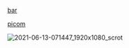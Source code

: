 [bar](https://github.com/elkowar/eww)

[picom](https://github.com/ibhagwan/picom)

![2021-06-13-071447_1920x1080_scrot](https://user-images.githubusercontent.com/81292558/121777392-bd9ecd00-cbcc-11eb-92ec-a5229d7a9727.png)
